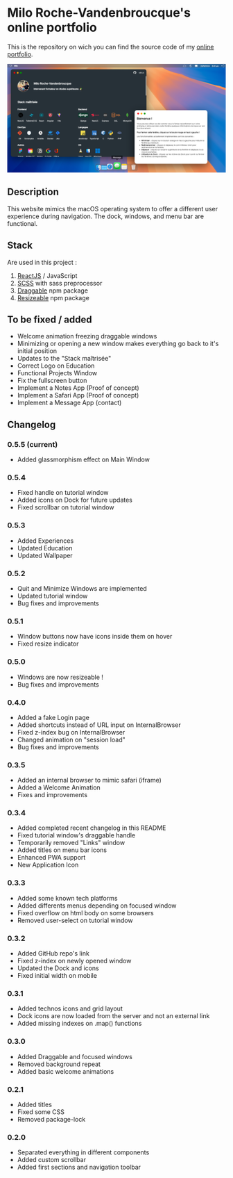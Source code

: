 # Milo Roche-Vandenbroucque's online portfolio

This is the repository on wich you can find the source code of my [online portfolio](https://miloroche.fr).

![demo image](./src/assets/demo.png)

## Description

This website mimics the macOS operating system to offer a different user experience during navigation. The dock, windows, and menu bar are functional.

## Stack

Are used in this project :

1. [ReactJS](https://reactjs.org/) / JavaScript
2. [SCSS](https://sass-lang.com/) with sass preprocessor
3. [Draggable](https://www.npmjs.com/package/react-draggable) npm package
4. [Resizeable](https://www.npmjs.com/react-resizeable) npm package

## To be fixed / added

- Welcome animation freezing draggable windows
- Minimizing or opening a new window makes everything go back to it's initial position
- Updates to the "Stack maîtrisée"
- Correct Logo on Education
- Functional Projects Window
- Fix the fullscreen button
- Implement a Notes App (Proof of concept)
- Implement a Safari App (Proof of concept)
- Implement a Message App (contact)

## Changelog

### 0.5.5 (current)

- Added glassmorphism effect on Main Window

### 0.5.4
- Fixed handle on tutorial window
- Added icons on Dock for future updates
- Fixed scrollbar on tutorial window

### 0.5.3 

- Added Experiences
- Updated Education
- Updated Wallpaper

### 0.5.2

- Quit and Minimize Windows are implemented
- Updated tutorial window
- Bug fixes and improvements

### 0.5.1

- Window buttons now have icons inside them on hover
- Fixed resize indicator

### 0.5.0

- Windows are now resizeable !
- Bug fixes and improvements

### 0.4.0

- Added a fake Login page
- Added shortcuts instead of URL input on InternalBrowser
- Fixed z-index bug on InternalBrowser
- Changed animation on "session load"
- Bug fixes and improvements

### 0.3.5

- Added an internal browser to mimic safari (iframe)
- Added a Welcome Animation
- Fixes and improvements

### 0.3.4

- Added completed recent changelog in this README
- Fixed tutorial window's draggable handle
- Temporarily removed "Links" window
- Added titles on menu bar icons
- Enhanced PWA support
- New Application Icon

### 0.3.3

- Added some known tech platforms
- Added differents menus depending on focused window
- Fixed overflow on html body on some browsers
- Removed user-select on tutorial window

### 0.3.2

- Added GitHub repo's link
- Fixed z-index on newly opened window
- Updated the Dock and icons
- Fixed initial width on mobile

### 0.3.1

- Added technos icons and grid layout
- Dock icons are now loaded from the server and not an external link
- Added missing indexes on .map() functions

### 0.3.0

- Added Draggable and focused windows
- Removed background repeat
- Added basic welcome animations

### 0.2.1

- Added titles
- Fixed some CSS
- Removed package-lock

### 0.2.0

- Separated everything in different components
- Added custom scrollbar
- Added first sections and navigation toolbar
